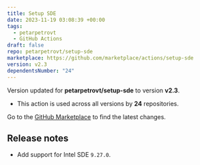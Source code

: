 ```yaml
---
title: Setup SDE
date: 2023-11-19 03:08:39 +00:00
tags:
  - petarpetrovt
  - GitHub Actions
draft: false
repo: petarpetrovt/setup-sde
marketplace: https://github.com/marketplace/actions/setup-sde
version: v2.3
dependentsNumber: "24"
---
```



Version updated for **petarpetrovt/setup-sde** to version **v2.3**.
- This action is used across all versions by **24** repositories.

Go to the [GitHub Marketplace](https://github.com/marketplace/actions/setup-sde) to find the latest changes.

## Release notes

* Add support for Intel SDE `9.27.0`.
